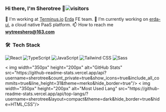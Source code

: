 ### Hi there, I'm Sherotree 👋![visitors](https://visitor-badge-reloaded.herokuapp.com/badge?page_id=tangweikun.tangweikun&color=00cf00)

💼 I'm working at [Terminus.io](https://www.terminus.io) [Erda](http://www.erda.cloud) FE team.
🔭 I’m currently working on [erda-ui](https://github.com/erda-project/erda-ui), a cloud native PaaS platform.
📫 How to reach me **wytreeshero@163.com**

### 🛠 &nbsp;Tech Stack

![React](https://img.shields.io/badge/-React-666666?style=flat&logo=react)
![TypeScript](https://img.shields.io/badge/-TypeScript-666666?style=flat&logo=typescript)
![JavaScript](https://img.shields.io/badge/-JavaScript-666666?style=flat&logo=javascript)
![Tailwind CSS](https://img.shields.io/badge/-windicss-666666?style=flat&logo=windicss)
![Sass](https://img.shields.io/badge/-Sass-666666?style=flat&logo=sass)

<p>
< img width="350px" height="200px" alt="GitHub Stats" src="https://github-readme-stats.vercel.app/api?username=sherotree&count_private=true&show_icons=true&include_all_commits=true&line_height=31&theme=merko&hide_border=true"/>
< img width="350px" height="200px" alt="Most Used Lang" src="https://github-readme-stats.vercel.app/api/top-langs/?username=sherotree&layout=compact&theme=dark&hide_border=true&hide=HTML,CSS"/>
</p >
